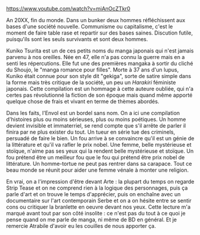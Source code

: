 https://www.youtube.com/watch?v=miAnOcZTkr0

An 20XX, fin du monde. Dans un bunker deux hommes réfléchissent aux bases d'une société nouvelle. Communisme ou capitalisme, c'est le moment de faire table rase et repartir sur des bases saines. Discution futile, puisqu'ils sont les seuls survivants et sont deux hommes.

Kuniko Tsurita est un de ces petits noms du manga japonais qui n'est jamais parvenu à nos oreilles. Née en 47, elle n'a pas connu la guerre mais en a senti les répercutions. Elle fut une des premières mangaka à sortir du cliché du Shoujo, le "manga romance pour filles". Morte à 37 ans d'un lupus, Kuniko était connue pour son style dit "gekiga", sorte de satire simple dans la forme mais très critique de la société, un peu un *Harakiri* féministe japonais.
Cette compilation est un hommage à cette auteure oubliée, qui n'a certes pas révolutionné la fiction de son époque mais quand même apporté quelque chose de frais et vivant en terme de thèmes abordés. 

Dans les faits, l'Envol est un bordel sans nom. On a ici une compilation d'histoires plus ou moins sérieuses, plus ou moins poétiques. Un homme devient invisible et immaterriel, se rend compte que s'il arrête de parler il finira par ne plus exister du tout.
Un tueur en série tue des criminels, persuadé de faire le bien. Un fou arrive à se convaincre qu'il est un génie de la littérature et qu'il va rafler le prix nobel. Une femme, belle mystérieuse et stoïque, n'aime pas ses yeux qui la rendent belle mystérieuse et stoïque. Un fou prétend être un meilleur fou que le fou qui prétend être prix nobel de littérature. Un homme-tortue ne peut pas rentrer dans sa carapace. Tout ce beau monde se réunit pour aider une femme vénale à monter une religion.

En vrai, on a l'impression d'être devant Arte : la plupart du temps on regarde Strip Tease et on ne comprend rien à la logique des personnages, puis ça parle d'art et on trouve le temps d'apprécier, puis on enchaîne avec un documentaire sur l'art contemporain Serbe et on a on hésite entre se sentir cons ou critiquer la branlette en oeuvre devant nos yeux. Cette lecture m'a marqué avant tout par son côté insolite : ce n'est pas du tout à ce quoi je pense quand on me parle de manga, ni même de BD en général. Et je remercie Atrabile d'avoir eu les couilles de nous apporter ça.